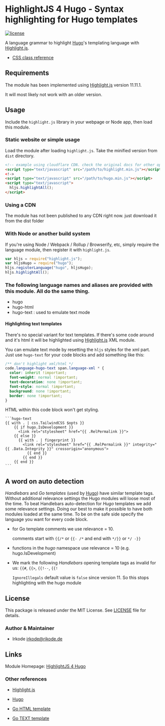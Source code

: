 # HighlightJS 4 Hugo - Syntax highlighting for Hugo templates

[![license](https://badgen.net/badge/license/MIT/blue)](LICENSE)

A language grammar to highlight [Hugo][]'s templating language with [Highlight.js][].

- [CSS class reference](css-class-reference.md)

## Requirements

The module has been implemented using [Highlight.js][] version 11.11.1.

It will most likely not work with an older version.

## Usage

Include the `highlight.js` library in your webpage or Node app, then load this module.

### Static website or simple usage

Load the module after loading `highlight.js`. Take the minified version from `dist` directory.

```html
<!-- example using cloudflare CDN. check the original docs for other options -->
<script type="text/javascript" src="/path/to/highlight.min.js"></script>
<!->
<script type="text/javascript" src="/path/to/hugo.min.js"></script>
<script type="text/javascript">
  hljs.highlightAll();
</script>
```

### Using a CDN

The module has not been published to any CDN right now. just download it from the dist folder

<!-- TODO: publish to a CDN later

### Using directly from the UNPKG CDN

```html
<script
   type="text/javascript"
   src="https://unpkg.com/highlightjs-hugo-text@0.1.0/dist/hugo-text.min.js"
></script>
```

-  More info: <https://unpkg.com>
-->

### With Node or another build system

If you're using Node / Webpack / Rollup / Browserify, etc, simply require the language module, then register it with
`highlight.js`.

```javascript
var hljs = require("highlight.js");
var hljsHugo = require("hugo");
hljs.registerLanguage("hugo", hljsHugo);
hljs.highlightAll();
```

### The following language names and aliases are provided with this module. All do the same thing.

- hugo
- hugo-html
- hugo-text : used to emulate text mode

#### Highlighting text templates

There's no special variant for text templates. If there's some code around and it's html it will be highlighted using
[Highlight.js][] XML module.

You can emulate text mode by resetting the `hljs` styles for the xml part. Just use `hugo-text` for your code blocks
and add something like this:

```css
/** don't highlight xml/html */
code.language-hugo-text span.language-xml * {
  color: inherit !important;
  font-weight: normal !important;
  text-decoration: none !important;
  font-style: normal !important;
  background: none !important;
  border: none !important;
}
```

HTML within this code block won't get styling.

````
```hugo-text
{{ with . | css.TailwindCSS $opts }}
    {{ if hugo.IsDevelopment }}
      <link rel="stylesheet" href="{{ .RelPermalink }}">
    {{ else }}
      {{ with . | fingerprint }}
        <link rel="stylesheet" href="{{ .RelPermalink }}" integrity="{{ .Data.Integrity }}" crossorigin="anonymous">
          {{ end }}
        {{ end }}
    {{ end }}
```
````

## A word on auto detection

_Handlebars_ and _Go templates_ (used by [Hugo][]) have similar template tags. Without additional relevance settings the
Hugo modules will loose most of the time. To beat Handlebars auto-detection for _Hugo_ templates we add some relevance
settings. Doing our best to make it possible to have both modules loaded at the same time. To be on the safe side
specify the language you want for every code block.

- for Go template comments we use relevance = 10.

  comments start with `{{/*` or `{{- /*` and end with `*/}}` or `*/ -}}`

- functions in the _hugo_ namespace use relevance = 10 (e.g. hugo.IsDevelopment)

- We mark the following _Handlebars_ opening template tags as invalid for us: `{{#`, `{{>`, `{{!--`, `{{!`

  `IgnoreIllegals` default value is `false` since version 11. So this stops highlighting with the hugo module

## License

This package is released under the MIT License. See [LICENSE](LICENSE) file for details.

### Author & Maintainer

- Irkode <irkode@rikode.de>

## Links

Module Homepage: [HighlightJS 4 Hugo][]

### Other references

- [Highlight.js][]
- [Hugo][]

- [Go HTML template](https://pkg.go.dev/html/template)
- [Go TEXT template](https://pkg.go.dev/text/template)

[HighlightJS 4 Hugo]: https://github.com/irkode/highlightjs-4-hugo
[Highlight.js]: https://highlightjs.org/
[Hugo]: https://gohugo.io/
